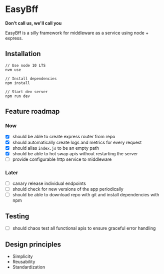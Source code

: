 # EasyBff

__Don't call us, we'll call you__

EasyBff is a silly framework for middleware as a service using node + express.

## Installation

```
// Use node 10 LTS
nvm use

// Install dependencies
npm install

// Start dev server
npm run dev
```

## Feature roadmap

### Now

- [x] should be able to create express router from repo
- [x] should automatically create logs and metrics for every request
- [x] should alias `index.js` to be an empty path
- [x] should be able to hot swap apis without restarting the server
- [ ] provide configurable http service to middleware

### Later

- [ ] canary release individual endpoints
- [ ] should check for new versions of the app periodically
- [ ] should be able to download repo with git and install dependencies with npm

## Testing

- [ ] should chaos test all functional apis to ensure graceful error handling

## Design principles

- Simplicity
- Reusability
- Standardization